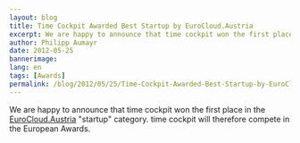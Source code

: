 ```yaml
---
layout: blog
title: Time Cockpit Awarded Best Startup by EuroCloud.Austria
excerpt: We are happy to announce that time cockpit won the first place in the EuroCloud.Austria "startup" category. time cockpit will therefore compete in the European Awards.
author: Philipp Aumayr
date: 2012-05-25
bannerimage: 
lang: en
tags: [Awards]
permalink: /blog/2012/05/25/Time-Cockpit-Awarded-Best-Startup-by-EuroCloudAustria
---
```


<p>We are happy to announce that time cockpit won the first place in the <a href="http://www.eurocloud.at/award.html" target="_blank">EuroCloud.Austria</a> "startup" category. time cockpit will therefore compete in the European Awards.</p>